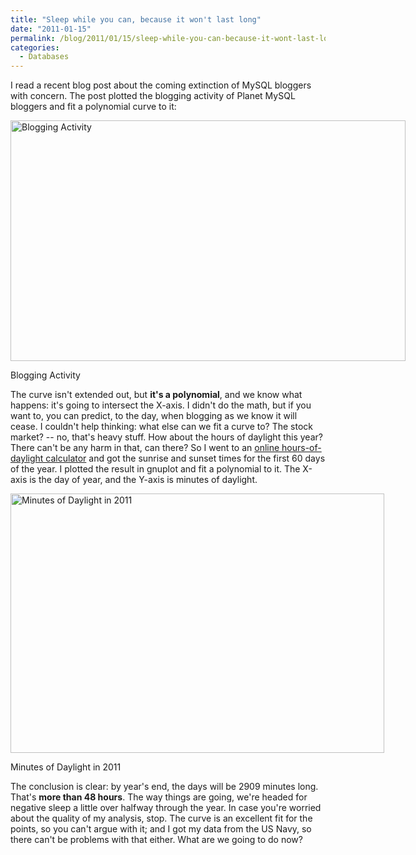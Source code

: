 ```yaml
---
title: "Sleep while you can, because it won't last long"
date: "2011-01-15"
permalink: /blog/2011/01/15/sleep-while-you-can-because-it-wont-last-long/
categories:
  - Databases
---
```

I read a recent blog post about the coming extinction of MySQL bloggers with concern. The post plotted the blogging activity of Planet MySQL bloggers and fit a polynomial curve to it:

<div id="attachment_2150" class="wp-caption aligncenter" style="width: 642px">
  <img class="size-full wp-image-2150" title="Blogging Activity" src="http://www.xaprb.com/blog/wp-content/uploads/2011/01/blogging-activity.png" alt="Blogging Activity" width="632" height="385" /><p class="wp-caption-text">
    Blogging Activity
  </p>
</div>

The curve isn't extended out, but **it's a polynomial**, and we know what happens: it's going to intersect the X-axis. I didn't do the math, but if you want to, you can predict, to the day, when blogging as we know it will cease. I couldn't help thinking: what else can we fit a curve to? The stock market? -- no, that's heavy stuff. How about the hours of daylight this year? There can't be any harm in that, can there? So I went to an [online hours-of-daylight calculator][1] and got the sunrise and sunset times for the first 60 days of the year. I plotted the result in gnuplot and fit a polynomial to it. The X-axis is the day of year, and the Y-axis is minutes of daylight.

<div id="attachment_2151" class="wp-caption aligncenter" style="width: 608px">
  <img class="size-full wp-image-2151" title="Minutes of Daylight in 2011" src="http://www.xaprb.com/blog/wp-content/uploads/2011/01/minutes-of-daylight-e1295092294921.png" alt="Minutes of Daylight in 2011" width="598" height="415" /><p class="wp-caption-text">
    Minutes of Daylight in 2011
  </p>
</div>

The conclusion is clear: by year's end, the days will be 2909 minutes long. That's **more than 48 hours**. The way things are going, we're headed for negative sleep a little over halfway through the year. In case you're worried about the quality of my analysis, stop. The curve is an excellent fit for the points, so you can't argue with it; and I got my data from the US Navy, so there can't be problems with that either. What are we going to do now?

 [1]: http://aa.usno.navy.mil/data/docs/RS_OneYear.php
